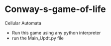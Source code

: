 # Conway-s-game-of-life
Cellular Automata
* Run this game using any python interpreter
*  run the Main_Updt.py file
